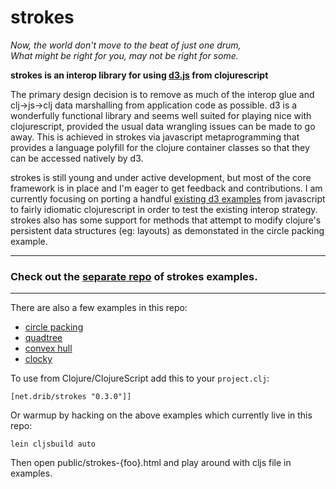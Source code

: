 # strokes

*Now, the world don't move to the beat of just one drum,  
What might be right for you, may not be right for some.*

**strokes is an interop library for using [d3.js](http://d3js.org/) from clojurescript**

The primary design decision is to remove as much of the interop glue and clj->js->clj data marshalling from application code as possible. d3 is a wonderfully functional library and seems well suited for playing nice with clojurescript, provided the usual data wrangling issues can be made to go away. This is achieved in strokes via javascript metaprogramming that provides a language polyfill for the clojure container classes so that they can be accessed natively by d3.

strokes is still young and under active development, but most of the core framework is in place and I'm eager to get feedback and contributions. I am currently focusing on porting a handful [existing d3 examples](https://github.com/mbostock/d3/wiki/Gallery) from javascript to fairly idiomatic clojurescript in order to test the existing interop strategy. strokes also has some support for methods that attempt to modify clojure's persistent data structures (eg: layouts) as demonstated in the circle packing example.

---

### Check out the [separate repo](https://github.com/dribnet/strokes-examples) of strokes examples.

---

There are also a few examples in this repo:

 * [circle packing](http://s.trokes.org/4584997)
 * [quadtree](http://s.trokes.org/4409139)
 * [convex hull](http://s.trokes.org/4369073)
 * [clocky](http://s.trokes.org/4326896)
 
To use from Clojure/ClojureScript add this to your `project.clj`:

    [net.drib/strokes "0.3.0"]]

Or warmup by hacking on the above examples which currently live in this repo:

    lein cljsbuild auto

Then open public/strokes-{foo}.html and play around with cljs file in examples.

